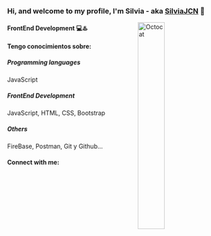 ### Hi, and welcome to my profile, I'm Silvia - aka [SilviaJCN](https://github.com/silviajcn) 👋

<img width="35%" align="right" style="margin-right:5%" alt="Octocat" src="https://res.cloudinary.com/silviajcn/image/upload/v1642976639/Perfil%20Usuarios/img_vkdwuz.svg" />

<!--
**silviajcn/silviajcn** is a ✨ _special_ ✨ repository because its `README.md` (this file) appears on your GitHub profile.

Here are some ideas to get you started:

- 🔭 I’m currently working on ...
- 🌱 I’m currently learning ...
- 👯 I’m looking to collaborate on ...
- 🤔 I’m looking for help with ...
- 💬 Ask me about ...
- 📫 How to reach me: ...
- 😄 Pronouns: ...
- ⚡ Fun fact: ...
-->


#### FrontEnd Development 💻♨️

#### Tengo conocimientos sobre:

##### Programming languages
JavaScript

##### FrontEnd Development
JavaScript, HTML, CSS, Bootstrap

<!--Database
MySQL, MariaDB, mongoDB, PostgreSQL-->

##### Others
FireBase, Postman, Git y Github...

#### Connect with me:
